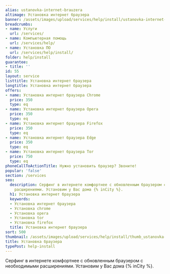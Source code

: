 ```yaml
---
alias: ustanovka-internet-brauzera
altimage: Установка интернет браузера
banner: /assets/images/upload/services/help/install/ustanovka-internet-brauzera.jpg
breadcrumbs:
- name: Услуги
  url: /services/
- name: Компьютерная помощь
  url: /services/help/
- name: Установка ПО
  url: /services/help/install/
folder: help/install
guarantee:
- title: ''
id: 55
layout: service
listtitle: Установка интернет браузера
longtitle: Установка интернет браузера
offers:
- name: Установка интернет браузера Chrome
  price: 350
  type: eq
- name: Установка интернет браузера Opera
  price: 350
  type: eq
- name: Установка интернет браузера Firefox
  price: 350
  type: eq
- name: Установка интернет браузера Edge
  price: 350
  type: eq
- name: Установка интернет браузера Tor
  price: 750
  type: eq
phoneCallToActionTitle: Нужно установить браузер? Звоните!
popular: 'false'
section: /services
seo:
  description: Серфинг в интернете комфортнее с обновленным браузером с необходимыми
    расширениями. Установим у Вас дома {% inCity %}.
  h1: Установка интернет браузера
  keywords:
  - Установка интернет браузера
  - Установка chrome
  - Установка opera
  - Установка tor
  - Установка firefox
  title: Установка интернет браузера
sort: 500
thumbnail: /assets/images/upload/services/help/install/thumb_ustanovka-internet-brauzera.jpg
title: Установка браузера
typePost: help-install
---
```

Серфинг в интернете комфортнее с обновленным браузером с необходимыми расширениями. Установим у Вас дома {% inCity %}.